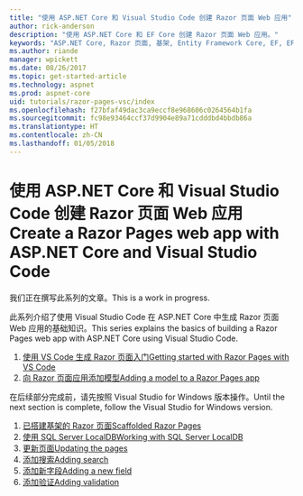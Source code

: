 ```yaml
---
title: "使用 ASP.NET Core 和 Visual Studio Code 创建 Razor 页面 Web 应用"
author: rick-anderson
description: "使用 ASP.NET Core 和 EF Core 创建 Razor 页面 Web 应用。"
keywords: "ASP.NET Core, Razor 页面, 基架, Entity Framework Core, EF, EF Core, 数据库, 代码, Visual Studio Code"
ms.author: riande
manager: wpickett
ms.date: 08/26/2017
ms.topic: get-started-article
ms.technology: aspnet
ms.prod: aspnet-core
uid: tutorials/razor-pages-vsc/index
ms.openlocfilehash: f27bfaf49dac3ca9eccf8e968606c0264564b1fa
ms.sourcegitcommit: fc98e93464ccf37d9904e89a71cdddbd4bbdb86a
ms.translationtype: HT
ms.contentlocale: zh-CN
ms.lasthandoff: 01/05/2018
---
```

# <a name="create-a-razor-pages-web-app-with-aspnet-core-and-visual-studio-code"></a><span data-ttu-id="e5c80-104">使用 ASP.NET Core 和 Visual Studio Code 创建 Razor 页面 Web 应用</span><span class="sxs-lookup"><span data-stu-id="e5c80-104">Create a Razor Pages web app with ASP.NET Core and Visual Studio Code</span></span>

<span data-ttu-id="e5c80-105">我们正在撰写此系列的文章。</span><span class="sxs-lookup"><span data-stu-id="e5c80-105">This is a work in progress.</span></span>

<span data-ttu-id="e5c80-106">此系列介绍了使用 Visual Studio Code 在 ASP.NET Core 中生成 Razor 页面 Web 应用的基础知识。</span><span class="sxs-lookup"><span data-stu-id="e5c80-106">This series explains the basics of building a Razor Pages web app with ASP.NET Core using Visual Studio Code.</span></span>

1. [<span data-ttu-id="e5c80-107">使用 VS Code 生成 Razor 页面入门</span><span class="sxs-lookup"><span data-stu-id="e5c80-107">Getting started with Razor Pages with VS Code</span></span>](xref:tutorials/razor-pages-vsc/razor-pages-start)
1. [<span data-ttu-id="e5c80-108">向 Razor 页面应用添加模型</span><span class="sxs-lookup"><span data-stu-id="e5c80-108">Adding a model to a Razor Pages app</span></span>](xref:tutorials/razor-pages-vsc/model)

<span data-ttu-id="e5c80-109">在后续部分完成前，请先按照 Visual Studio for Windows 版本操作。</span><span class="sxs-lookup"><span data-stu-id="e5c80-109">Until the next section is complete, follow the Visual Studio for Windows version.</span></span>


1. [<span data-ttu-id="e5c80-110">已搭建基架的 Razor 页面</span><span class="sxs-lookup"><span data-stu-id="e5c80-110">Scaffolded Razor Pages</span></span>](xref:tutorials/razor-pages/page)
1. [<span data-ttu-id="e5c80-111">使用 SQL Server LocalDB</span><span class="sxs-lookup"><span data-stu-id="e5c80-111">Working with SQL Server LocalDB</span></span>](xref:tutorials/razor-pages/sql)
1. [<span data-ttu-id="e5c80-112">更新页面</span><span class="sxs-lookup"><span data-stu-id="e5c80-112">Updating the pages</span></span>](xref:tutorials/razor-pages/da1)
1. [<span data-ttu-id="e5c80-113">添加搜索</span><span class="sxs-lookup"><span data-stu-id="e5c80-113">Adding search</span></span>](xref:tutorials/razor-pages/search)
1. [<span data-ttu-id="e5c80-114">添加新字段</span><span class="sxs-lookup"><span data-stu-id="e5c80-114">Adding a new field</span></span>](xref:tutorials/razor-pages/new-field)
1. [<span data-ttu-id="e5c80-115">添加验证</span><span class="sxs-lookup"><span data-stu-id="e5c80-115">Adding validation</span></span>](xref:tutorials/razor-pages/validation)
